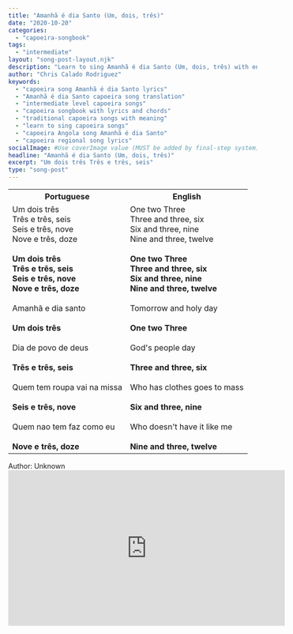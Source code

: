 ```yaml
---
title: "Amanhã é dia Santo (Um, dois, três)"
date: "2020-10-20"
categories:
  - "capoeira-songbook"
tags:
  - "intermediate"
layout: "song-post-layout.njk"
description: "Learn to sing Amanhã é dia Santo (Um, dois, três) with english and portuguese translations along with a video to help you learn."
author: "Chris Calado Rodriguez"
keywords:
  - "capoeira song Amanhã é dia Santo lyrics"
  - "Amanhã é dia Santo capoeira song translation"
  - "intermediate level capoeira songs"
  - "capoeira songbook with lyrics and chords"
  - "traditional capoeira songs with meaning"
  - "learn to sing capoeira songs"
  - "capoeira Angola song Amanhã é dia Santo"
  - "capoeira regional song lyrics"
socialImage: #Use coverImage value (MUST be added by final-step system)
headline: "Amanhã é dia Santo (Um, dois, três)"
excerpt: "Um dois três Três e três, seis"
type: "song-post"
---
```


<table class="capoeira-table">
    <tr class="header-row">
        <th>Portuguese</th>
        <th>English</th>
    </tr>
    <tr>
        <td>Um dois três<br>
Três e três, seis<br>
Seis e três, nove<br>
Nove e três, doze<br><br>
<strong>Um dois três<br>
Três e três, seis<br>
Seis e três, nove<br>
Nove e três, doze</strong><br><br>
Amanhã e dia santo<br><br>
<strong>Um dois três</strong><br><br>
Dia de povo de deus<br><br>
<strong>Três e três, seis</strong><br><br>
Quem tem roupa vai na missa<br><br>
<strong>Seis e três, nove</strong><br><br>
Quem nao tem faz como eu<br><br>
<strong>Nove e três, doze</strong></td>
        <td>One two Three<br>
Three and three, six<br>
Six and three, nine<br>
Nine and three, twelve<br><br>
<strong>One two Three<br>
Three and three, six<br>
Six and three, nine<br>
Nine and three, twelve</strong><br><br>
Tomorrow and holy day<br><br>
<strong>One two Three</strong><br><br>
God's people day<br><br>
<strong>Three and three, six</strong><br><br>
Who has clothes goes to mass<br><br>
<strong>Six and three, nine</strong><br><br>
Who doesn't have it like me<br><br>
<strong>Nine and three, twelve</strong></td>
    </tr>
</table>

<figcaption>
Author: Unknown
</figcaption>

<iframe width="560" height="315" src="https://www.youtube.com/embed/YRe9t2OFaXU" title="YouTube video player" frameborder="0" allow="accelerometer; autoplay; clipboard-write; encrypted-media; gyroscope; picture-in-picture" allowfullscreen></iframe>